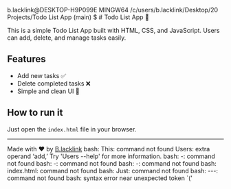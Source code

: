 b.lacklink@DESKTOP-H9P099E MINGW64 /c/users/b.lacklink/Desktop/20 Projects/Todo List App (main)
$ # Todo List App 📝

This is a simple Todo List App built with HTML, CSS, and JavaScript.
Users can add, delete, and manage tasks easily.

## Features
- Add new tasks ✅
- Delete completed tasks ❌
- Simple and clean UI 🎨

## How to run it
Just open the `index.html` file in your browser.

---

Made with ❤️ by [B.lacklink](https://github.com/Andile823)
bash: This: command not found
Users: extra operand ‘add,’
Try 'Users --help' for more information.
bash: -: command not found
bash: -: command not found
bash: -: command not found
bash: index.html: command not found
bash: Just: command not found
bash: ---: command not found
bash: syntax error near unexpected token `('
